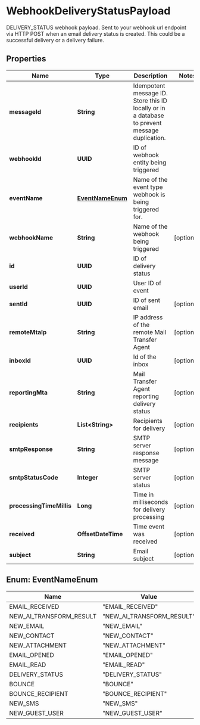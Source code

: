 

# WebhookDeliveryStatusPayload

DELIVERY_STATUS webhook payload. Sent to your webhook url endpoint via HTTP POST when an email delivery status is created. This could be a successful delivery or a delivery failure.

## Properties

| Name | Type | Description | Notes |
|------------ | ------------- | ------------- | -------------|
|**messageId** | **String** | Idempotent message ID. Store this ID locally or in a database to prevent message duplication. |  |
|**webhookId** | **UUID** | ID of webhook entity being triggered |  |
|**eventName** | [**EventNameEnum**](#EventNameEnum) | Name of the event type webhook is being triggered for. |  |
|**webhookName** | **String** | Name of the webhook being triggered |  [optional] |
|**id** | **UUID** | ID of delivery status |  |
|**userId** | **UUID** | User ID of event |  |
|**sentId** | **UUID** | ID of sent email |  [optional] |
|**remoteMtaIp** | **String** | IP address of the remote Mail Transfer Agent |  [optional] |
|**inboxId** | **UUID** | Id of the inbox |  [optional] |
|**reportingMta** | **String** | Mail Transfer Agent reporting delivery status |  [optional] |
|**recipients** | **List&lt;String&gt;** | Recipients for delivery |  [optional] |
|**smtpResponse** | **String** | SMTP server response message |  [optional] |
|**smtpStatusCode** | **Integer** | SMTP server status |  [optional] |
|**processingTimeMillis** | **Long** | Time in milliseconds for delivery processing |  [optional] |
|**received** | **OffsetDateTime** | Time event was received |  [optional] |
|**subject** | **String** | Email subject |  [optional] |



## Enum: EventNameEnum

| Name | Value |
|---- | -----|
| EMAIL_RECEIVED | &quot;EMAIL_RECEIVED&quot; |
| NEW_AI_TRANSFORM_RESULT | &quot;NEW_AI_TRANSFORM_RESULT&quot; |
| NEW_EMAIL | &quot;NEW_EMAIL&quot; |
| NEW_CONTACT | &quot;NEW_CONTACT&quot; |
| NEW_ATTACHMENT | &quot;NEW_ATTACHMENT&quot; |
| EMAIL_OPENED | &quot;EMAIL_OPENED&quot; |
| EMAIL_READ | &quot;EMAIL_READ&quot; |
| DELIVERY_STATUS | &quot;DELIVERY_STATUS&quot; |
| BOUNCE | &quot;BOUNCE&quot; |
| BOUNCE_RECIPIENT | &quot;BOUNCE_RECIPIENT&quot; |
| NEW_SMS | &quot;NEW_SMS&quot; |
| NEW_GUEST_USER | &quot;NEW_GUEST_USER&quot; |



